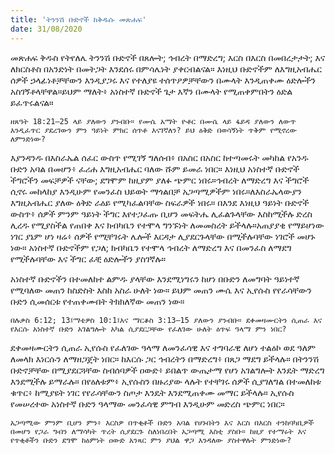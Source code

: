 ```yaml
---
title: 'ትንንሽ ቡድኖች ከቅዱሱ መጽሐፍ'
date: 31/08/2020
---
```


መጽሐፍ ቅዱስ የትየለሌ ትንንሽ ቡድኖች በጸሎት; ኅብረት በማድረግ; እርስ በእርስ በመበረታታት; እና ለክርስቶስ በአንድነት በመትጋት እንደሰሩ በምሳሌነት ያቀርብልናል። እነዚህ ቡድኖችም ለእግዚአብሔር ሰዎች ኃላፊነቶቻቸውን እንዲያጋሩ እና የተለያዩ ተሰጥዖዎቻቸውን በሙላት እንዲጠቀሙ ዕድሎችን አስገኝቶላቸዋል።ይህም ማለት፥ አነስተኛ ቡድኖች ጌታ እኛን በሙላት የሚጠቀምበትን ዕድል ይፈጥሩልናል።

`ዘጸዓት 18:21–25 ላይ ያለውን ያንብቡ። የሙሴ አማት ዮቶር በሙሴ ላይ ፋይዳ ያለውን ለውጥ እንዲፈጥር ያደረገውን ምን ዓይነት ምክር ሰጥቶ እናገኛለን? ይህ ዕቅድ በወሳኝነት ጥቅም የሚኖረው ለምንድነው?`

እያንዳንዱ በእስራኤል ሰፈር ውስጥ የሚገኝ ግለሰብ፥ በአስር በአስር ከተጣመሩት መካከል የአንዱ ቡድን አባል በመሆን፥ ፈሪሐ እግዚአብሔር ባለው ሹም ይመራ ነበር። እነዚህ አነስተኛ ቡድኖች ችግሮችን መፍቻዎች ናቸው; ደግሞም ከዚያም ያለፉ ጭምር ነበሩ።ኅብረት ለማድረግ እና ችግሮች ሲኖሩ መከላከያ እንዲሁም የመንፈስ ህይወት ማጎልበቻ አጋጣሚዎችም ነበሩ።ለእስራኤላውያን እግዚአብሔር ያለው ዕቅድ ራዕይ የሚካፈልባቸው ስፍራዎች ነበሩ። በእንደ እነዚህ ዓይነት ቡድኖች ውስጥ፥ ሰዎች ምንም ዓይነት ችግር እየተጋፈጡ ቢሆን መፍትሔ ሊፈልጉላቸው እስከሚችሉ ድረስ ሊረዱ የሚያስችል የጠበቀ እና ክብካቤን የተሞላ ግንኙነት ለመመስረት ይችላሉ።አጠያያቂ የማይሆነው ነገር ያኔም ሆነ ዛሬ፥ ሰዎች የሚቸገሩት ሌሎች እርዳታ ሊያደርጉላቸው በሚችሉባቸው ነገሮች መሆኑ ነው። አነስተኛ ቡድኖችም የጋለ; ክብካቤን የተሞላ ኅብረት ለማድረግ እና በመንፈስ ለማደግ የሚችሉባቸው እና ችግር ፈቺ ዕድሎችን ያስገኛሉ።

አነስተኛ ቡድኖችን በተመለከተ ልምዱ ያላቸው እንደሚነግሩን ከሆነ በቡድን ለመግባት ዓይነተኛ የሚባለው መጠን ከስድስት እስከ አስራ ሁለት ነው። ይህም መጠን ሙሴ እና ኢየሱስ የየራሳቸውን ቡድን ሲመሰርቱ የተጠቀሙበት ትክክለኛው መጠን ነው።

`በሉቃስ 6:12; 13፤ማቴዎስ 10:1፤እና ማርቆስ 3:13–15 ያለውን ያንብቡ። ደቀመዛሙርትን ሲጠራ እና የእርሱ አነስተኛ ቡድን አገልግሎት አካል ሲያደርጋቸው የፈለገው ሁለት ዕጥፍ ዓላማ ምን ነበር?`

ደቀመዛሙርትን ሲጠራ ኢየሱስ የፈለገው ዓላማ ለመንፈሳዊ እና ተግባራዊ ለሆነ ተልዕኮ ወደ ዓለም ለመላክ እነርሱን ለማዘጋጀት ነበር። ከእርሱ ጋር ኅብረትን በማድረግ፥ በጸጋ ማደግ ይችላሉ። በትንንሽ ቡድኖቻቸው በሚያደርጓቸው ስብሰባዎች ዐውድ፥ ይበልጥ ውጤታማ የሆነ አገልግሎት እንዴት ማድረግ እንደሚችሉ ይማራሉ። በየዕለቱም፥ ኢየሱስን በዙሪያው ላሉት የተቸገሩ ሰዎች ሲያገለግል በተመለከቱ ቁጥር፥ ከሚያዩት ነገር የየራሳቸውን ስጦታ እንዴት እንደሚጠቀሙ መማር ይችላሉ። ኢየሱስ የመሠረተው አነስተኛ ቡድን ዓላማው መንፈሳዊ ምግብ እንዲሁም መድረስ ጭምር ነበር።

`አጋጣሚው ምንም ቢሆን ምን፥ እርስዎ በጥቂቶች ቡድን አባል የሆኑበትን እና እርስ በእርስ ተንከባካቢዎች በመሆን የጋራ ግብን ለማሳካት ጥረት ሲያደርጉ ስለነበረበት አጋጣሚ እስቲ ያስቡ። ከዚያ የተማሩት እና የጥቂቶችን ቡድን ደግሞ ከዕምነት ዐውድ አንጻር ምን ያህል ዋጋ እንዳለው ያስተዋሉት ምንድነው?`